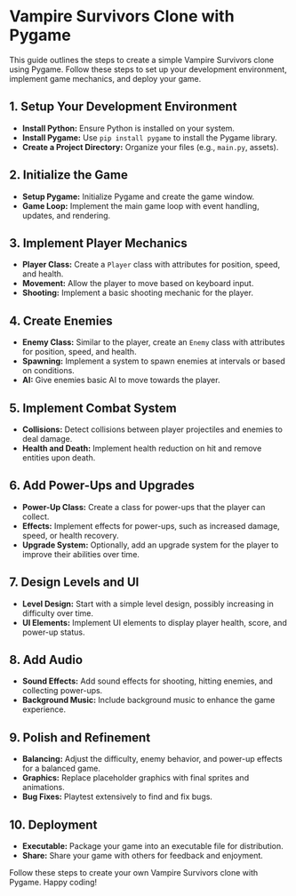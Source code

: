 # Vampire Survivors Clone with Pygame

This guide outlines the steps to create a simple Vampire Survivors clone using Pygame. Follow these steps to set up your development environment, implement game mechanics, and deploy your game.

## 1. Setup Your Development Environment

- **Install Python:** Ensure Python is installed on your system.
- **Install Pygame:** Use `pip install pygame` to install the Pygame library.
- **Create a Project Directory:** Organize your files (e.g., `main.py`, assets).

## 2. Initialize the Game

- **Setup Pygame:** Initialize Pygame and create the game window.
- **Game Loop:** Implement the main game loop with event handling, updates, and rendering.

## 3. Implement Player Mechanics

- **Player Class:** Create a `Player` class with attributes for position, speed, and health.
- **Movement:** Allow the player to move based on keyboard input.
- **Shooting:** Implement a basic shooting mechanic for the player.

## 4. Create Enemies

- **Enemy Class:** Similar to the player, create an `Enemy` class with attributes for position, speed, and health.
- **Spawning:** Implement a system to spawn enemies at intervals or based on conditions.
- **AI:** Give enemies basic AI to move towards the player.

## 5. Implement Combat System

- **Collisions:** Detect collisions between player projectiles and enemies to deal damage.
- **Health and Death:** Implement health reduction on hit and remove entities upon death.

## 6. Add Power-Ups and Upgrades

- **Power-Up Class:** Create a class for power-ups that the player can collect.
- **Effects:** Implement effects for power-ups, such as increased damage, speed, or health recovery.
- **Upgrade System:** Optionally, add an upgrade system for the player to improve their abilities over time.

## 7. Design Levels and UI

- **Level Design:** Start with a simple level design, possibly increasing in difficulty over time.
- **UI Elements:** Implement UI elements to display player health, score, and power-up status.

## 8. Add Audio

- **Sound Effects:** Add sound effects for shooting, hitting enemies, and collecting power-ups.
- **Background Music:** Include background music to enhance the game experience.

## 9. Polish and Refinement

- **Balancing:** Adjust the difficulty, enemy behavior, and power-up effects for a balanced game.
- **Graphics:** Replace placeholder graphics with final sprites and animations.
- **Bug Fixes:** Playtest extensively to find and fix bugs.

## 10. Deployment

- **Executable:** Package your game into an executable file for distribution.
- **Share:** Share your game with others for feedback and enjoyment.

Follow these steps to create your own Vampire Survivors clone with Pygame. Happy coding!
